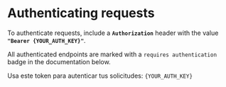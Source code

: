 # Authenticating requests

To authenticate requests, include a **`Authorization`** header with the value **`"Bearer {YOUR_AUTH_KEY}"`**.

All authenticated endpoints are marked with a `requires authentication` badge in the documentation below.

Usa este token para autenticar tus solicitudes: <code>{YOUR_AUTH_KEY}</code>

